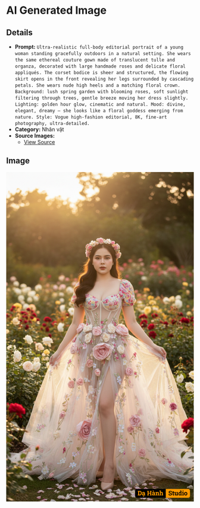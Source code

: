 # AI Generated Image

## Details
- **Prompt:** `Ultra-realistic full-body editorial portrait of a young woman standing gracefully outdoors in a natural setting.
She wears the same ethereal couture gown made of translucent tulle and organza, decorated with large handmade roses and delicate floral appliqués.
The corset bodice is sheer and structured, the flowing skirt opens in the front revealing her legs surrounded by cascading petals.
She wears nude high heels and a matching floral crown.
Background: lush spring garden with blooming roses, soft sunlight filtering through trees, gentle breeze moving her dress slightly.
Lighting: golden hour glow, cinematic and natural.
Mood: divine, elegant, dreamy — she looks like a floral goddess emerging from nature.
Style: Vogue high-fashion editorial, 8K, fine-art photography, ultra-detailed.`
- **Category:** Nhân vật
- **Source Images:**
  - [View Source](https://raw.githubusercontent.com/lenzcomvth/ImageLibrary/main/Female.png)

## Image
![AI Generated Image](./image-2025-10-12T10-15-41-363Z-f8is8.png)